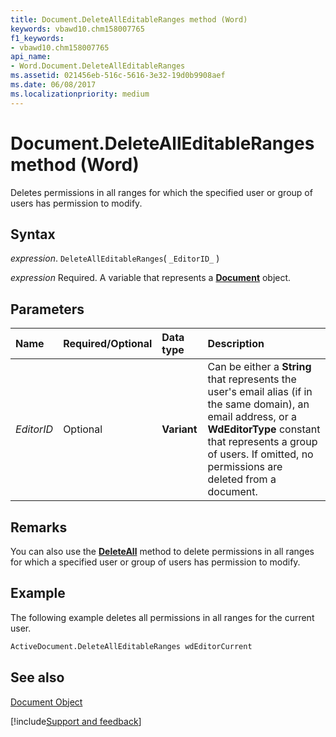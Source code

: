```yaml
---
title: Document.DeleteAllEditableRanges method (Word)
keywords: vbawd10.chm158007765
f1_keywords:
- vbawd10.chm158007765
api_name:
- Word.Document.DeleteAllEditableRanges
ms.assetid: 021456eb-516c-5616-3e32-19d0b9908aef
ms.date: 06/08/2017
ms.localizationpriority: medium
---
```



# Document.DeleteAllEditableRanges method (Word)

Deletes permissions in all ranges for which the specified user or group of users has permission to modify.


## Syntax

_expression_. `DeleteAllEditableRanges`( `_EditorID_` )

_expression_ Required. A variable that represents a **[Document](Word.Document.md)** object.


## Parameters



|Name|Required/Optional|Data type|Description|
|:-----|:-----|:-----|:-----|
| _EditorID_|Optional| **Variant**|Can be either a **String** that represents the user's email alias (if in the same domain), an email address, or a **WdEditorType** constant that represents a group of users. If omitted, no permissions are deleted from a document.|

## Remarks

You can also use the **[DeleteAll](Word.Editor.DeleteAll.md)** method to delete permissions in all ranges for which a specified user or group of users has permission to modify.


## Example

The following example deletes all permissions in all ranges for the current user.


```vb
ActiveDocument.DeleteAllEditableRanges wdEditorCurrent
```


## See also


[Document Object](Word.Document.md)

[!include[Support and feedback](~/includes/feedback-boilerplate.md)]